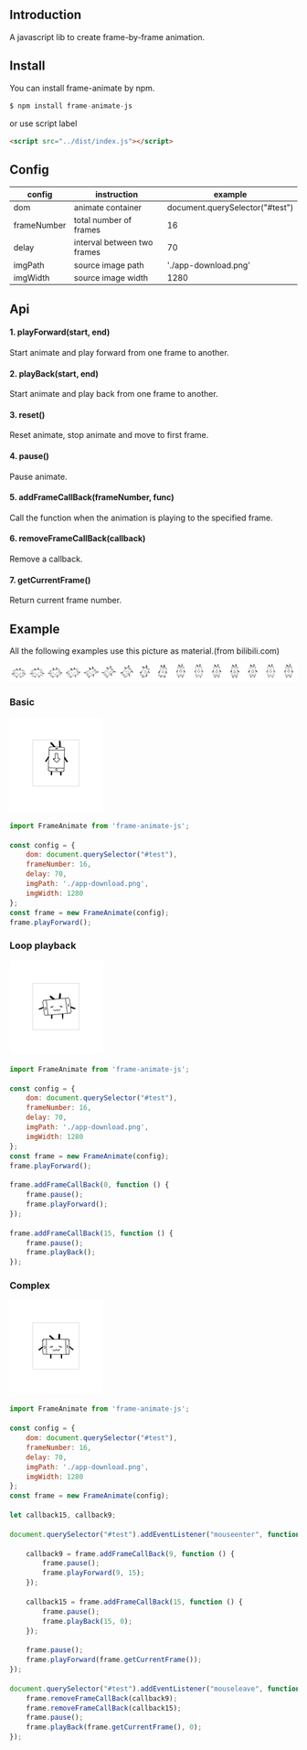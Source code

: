 ## Introduction

A javascript lib to create frame-by-frame animation.

## Install

You can install frame-animate by npm.

```javascript
$ npm install frame-animate-js
```

or use script label

```html
<script src="../dist/index.js"></script>
```

## Config

| config      |  instruction                 |  example
| --------    | -----                        |  -----
| dom         | animate container            |  document.querySelector("#test")
| frameNumber | total number of frames       |  16
| delay       | interval between two frames  |  70
| imgPath     | source image path            |  './app-download.png'
| imgWidth    | source image width           |  1280

## Api

#### 1. playForward(start, end)

Start animate and play forward from one frame to another.

#### 2. playBack(start, end)

Start animate and play back from one frame to another.

#### 3. reset()

Reset animate, stop animate and move to first frame.

#### 4. pause()

Pause animate.

#### 5. addFrameCallBack(frameNumber, func)

Call the function when the animation is playing to the specified frame.

#### 6. removeFrameCallBack(callback)

Remove a callback.

#### 7. getCurrentFrame()

Return current frame number.

## Example

All the following examples use this picture as material.(from bilibili.com)

![image](https://github.com/geminate/frame-animate/blob/master/blob/app-download.png)

### Basic

![image](https://github.com/geminate/frame-animate/blob/master/blob/basic.gif)

```javascript
import FrameAnimate from 'frame-animate-js';

const config = {
    dom: document.querySelector("#test"),
    frameNumber: 16,
    delay: 70,
    imgPath: './app-download.png',
    imgWidth: 1280
};
const frame = new FrameAnimate(config);
frame.playForward();
```

### Loop playback

![image](https://github.com/geminate/frame-animate/blob/master/blob/loop.gif)

```javascript
import FrameAnimate from 'frame-animate-js';

const config = {
    dom: document.querySelector("#test"),
    frameNumber: 16,
    delay: 70,
    imgPath: './app-download.png',
    imgWidth: 1280
};
const frame = new FrameAnimate(config);
frame.playForward();

frame.addFrameCallBack(0, function () {
    frame.pause();
    frame.playForward();
});

frame.addFrameCallBack(15, function () {
    frame.pause();
    frame.playBack();
});
```

### Complex

![image](https://github.com/geminate/frame-animate/blob/master/blob/complex.gif)

```javascript
import FrameAnimate from 'frame-animate-js';

const config = {
    dom: document.querySelector("#test"),
    frameNumber: 16,
    delay: 70,
    imgPath: './app-download.png',
    imgWidth: 1280
};
const frame = new FrameAnimate(config);

let callback15, callback9;

document.querySelector("#test").addEventListener("mouseenter", function () {

    callback9 = frame.addFrameCallBack(9, function () {
        frame.pause();
        frame.playForward(9, 15);
    });

    callback15 = frame.addFrameCallBack(15, function () {
        frame.pause();
        frame.playBack(15, 0);
    });

    frame.pause();
    frame.playForward(frame.getCurrentFrame());
});

document.querySelector("#test").addEventListener("mouseleave", function () {
    frame.removeFrameCallBack(callback9);
    frame.removeFrameCallBack(callback15);
    frame.pause();
    frame.playBack(frame.getCurrentFrame(), 0);
});
```

